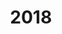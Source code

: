 ---
layout: robot
title: 2018
robot: Guiotine
game: Power Up
thumbnail: /assets/images/2018/Guiotine.jpg
---